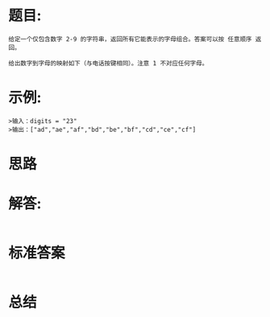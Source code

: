 # 题目:
    给定一个仅包含数字 2-9 的字符串，返回所有它能表示的字母组合。答案可以按 任意顺序 返回。

    给出数字到字母的映射如下（与电话按键相同）。注意 1 不对应任何字母。

# 示例:
    >输入：digits = "23"
    >输出：["ad","ae","af","bd","be","bf","cd","ce","cf"]

# 思路

# 解答:
```c++
```
# 标准答案
```c++

```

# 总结
    